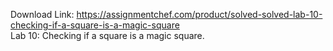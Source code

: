 Download Link: https://assignmentchef.com/product/solved-solved-lab-10-checking-if-a-square-is-a-magic-square
<br>
Lab 10: Checking if a square is a magic square.
